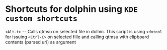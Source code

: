 # Shortcuts for dolphin using `KDE custom shortcuts`

`<Alt-t>` -- Calls qtmsu on selected file in dolhin.
This script is using `xdotool` for issuing `<Ctrl-C>` on selected fille and calling qtmsu with clipboard contents (parsed uri) as argument
